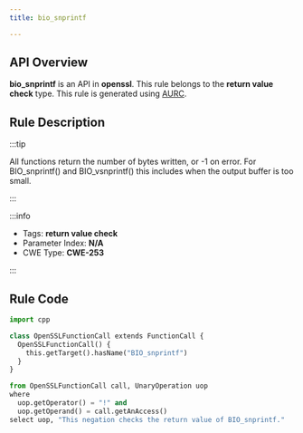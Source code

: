 ```yaml
---
title: bio_snprintf

---
```



## API Overview
**bio_snprintf** is an API in **openssl**. This rule belongs to the **return value check** type. This rule is generated using [AURC](../../tools/AURC).
## Rule Description

:::tip

All functions return the number of bytes written, or -1 on error. For BIO_snprintf() and BIO_vsnprintf() this includes when the output buffer is too small.

:::

:::info

- Tags: **return value check**
- Parameter Index: **N/A**
- CWE Type: **CWE-253**

:::

## Rule Code
```python
import cpp

class OpenSSLFunctionCall extends FunctionCall {
  OpenSSLFunctionCall() {
    this.getTarget().hasName("BIO_snprintf")
  }
}

from OpenSSLFunctionCall call, UnaryOperation uop
where
  uop.getOperator() = "!" and
  uop.getOperand() = call.getAnAccess()
select uop, "This negation checks the return value of BIO_snprintf."
```
